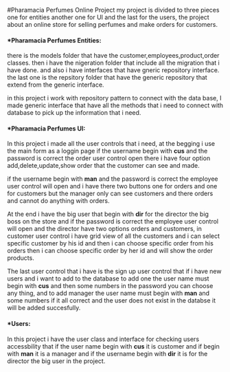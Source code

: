 #Pharamacia Perfumes Online Project
my project is divided to three pieces one for entities another one for UI and the last for the users, the project about an online store for selling perfumes and make orders for customers.

#### *Pharamacia Perfumes Entities:
there is the models folder that have the customer,employees,product,order classes.
then i have the nigeration folder that include all the migration that i have done.
and also i have interfaces that have gneric repository interface.
the last one is the repsitory folder that have the generic repository that extend from the generic interface.

in this project i work with repository pattern to connect with the data base, I made generic interface that
have all the methods that i need to connect with database to pick up the information that i need.

#### *Pharamacia Perfumes UI:
In this project i made all the user controls that i need, at the begging i use the main form as a loggin page if the username begin with __cus__ and the password is correct the order user control open there i have four option add,delete,update,show order that the customer can see and made.

if the username begin with __man__ and the password is correct the employee user control will open and i have there two buttons one for orders and one for customers but the manager only can see customers and there orders and cannot do anything with orders.

At the end i have the big user that begin with __dir__ for the director the big boss on the store and if the password is correct the employee user control will open and the director have two options orders and customers, in customer user control i have grid view of all the customers and i can select specific customer by his id and then i can choose specific order from his orders then i can choose specific order by her id and will show the order products.

The last user control that i have is the sign up user control that if i have new users and i want to add to the database to add one the user name must begin with __cus__ and then some numbers in the password you can choose any thing, and to add manager the user name must begin with __man__ and some numbers if it all correct and the user does not exist in the databse it will be added succesfully.

#### *Users:
In this project i have the user class and interface for checking users accessbility that if the user name begin with __cus__ it is customer and if begin with __man__ it is a manager and if the username begin with __dir__ it is for the director the big user in the project.
